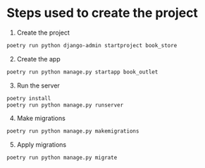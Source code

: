 # Steps used to create the project

1. Create the project

```bash
poetry run python django-admin startproject book_store
```

2. Create the app

```bash
poetry run python manage.py startapp book_outlet
```

3. Run the server

```bash
poetry install
poetry run python manage.py runserver
```

4. Make migrations

```bash
poetry run python manage.py makemigrations
```

5. Apply migrations

```bash
poetry run python manage.py migrate
```